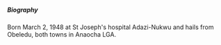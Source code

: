 #####  Biography







Born March 2, 1948 at St Joseph's hospital Adazi-Nukwu and hails from Obeledu, both towns in Anaocha LGA.